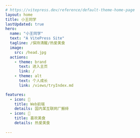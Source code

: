 ```yaml
---
# https://vitepress.dev/reference/default-theme-home-page
layout: home 
title: 小王同学 
lastUpdated: true
hero:
  name: "小王同学"
  text: "A VitePress Site"
  tagline: /保持清醒/热爱美食
  image:
    src: /head.jpg
  actions:
    - theme: brand
      text: 进入主页
      link: /
    - theme: alt
      text: 个人成长
      link: /views/tryIndex.md

features:
  - icon: 🤹 
    title: Web前端
    details: 国内某互联网厂搬砖
  - icon: 🍟
    title: 喜欢美食
    details: 热爱美食
  
---
```


<script setup>
import home from '../docs/.vitepress/components/home.vue';
</script>
<home />
